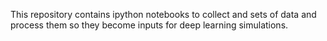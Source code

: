 This repository contains ipython notebooks to collect and sets of data and process them so they become inputs for deep learning simulations.

